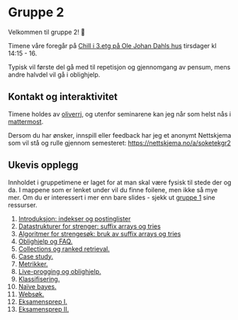 # Gruppe 2

Velkommen til gruppe 2! :wave:

Timene våre foregår på [Chill i 3.etg på Ole Johan Dahls hus](https://link.mazemap.com/7b0omtrE) tirsdager kl 14:15 - 16.

Typisk vil første del gå med til repetisjon og gjennomgang av pensum, mens andre halvdel vil gå i oblighjelp.

## Kontakt og interaktivitet

Timene holdes av [oliverrj](https://personer.uio.no/oliverrj), og utenfor seminarene kan jeg når som helst nås i [mattermost](https://mm.uio.no).

Dersom du har ønsker, innspill eller feedback har jeg et anonymt Nettskjema som vil stå og rulle gjennom semesteret: https://nettskjema.no/a/soketekgr2

## Ukevis opplegg

Innholdet i gruppetimene er laget for at man skal være fysisk til stede der og da. I mappene som er lenket under vil du finne foilene, men ikke så mye mer. Om du er interessert i mer enn bare slides - sjekk ut [gruppe 1](../gruppe1/) sine ressurser.

1. [Introduksjon: indekser og postinglister](./uke01)
1. [Datastrukturer for strenger: suffix arrays og tries](./uke02)
1. [Algoritmer for strengesøk: bruk av suffix arrays og tries](./uke03)
1. [Oblighjelp og FAQ.](./uke04)
1. [Collections og ranked retrieval.](./uke05)
1. [Case study.](./uke06)
1. [Metrikker.](./uke07)
1. [Live-progging og oblighjelp.](./uke08)
1. [Klassifisering.](./uke09)
1. [Naïve bayes.](./uke10)
1. [Websøk.](./uke11)
1. [Eksamensprep I.](./uke12)
1. [Eksamensprep II.](./uke13)

